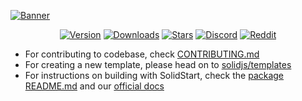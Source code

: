 [![Banner](https://assets.solidjs.com/banner?project=Start&type=core)](https://github.com/solidjs)

<div align="center">

[![Version](https://img.shields.io/npm/v/@solidjs/start.svg?style=for-the-badge&color=blue&logo=npm)](https://npmjs.com/package/@solidjs/start)
[![Downloads](https://img.shields.io/npm/dm/@solidjs/start.svg?style=for-the-badge&color=green&logo=npm)](https://npmjs.com/package/@solidjs/start)
[![Stars](https://img.shields.io/github/stars/solidjs/solid-start?style=for-the-badge&color=yellow&logo=github)](https://github.com/solidjs/solid-start)
[![Discord](https://img.shields.io/discord/722131463138705510?label=join&style=for-the-badge&color=5865F2&logo=discord&logoColor=white)](https://discord.com/invite/solidjs)
[![Reddit](https://img.shields.io/reddit/subreddit-subscribers/solidjs?label=join&style=for-the-badge&color=FF4500&logo=reddit&logoColor=white)](https://reddit.com/r/solidjs)

</div>

- For contributing to codebase, check [CONTRIBUTING.md](/CONTRIBUTING.md)
- For creating a new template, please head on to [solidjs/templates](https://github.com/solidjs/templates)
- For instructions on building with SolidStart, check the [package README.md](/packages/start/README.md) and our [official docs](https://docs.solidjs.com/solid-start)
